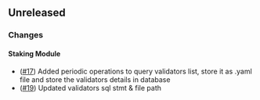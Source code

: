## Unreleased

### Changes
#### Staking Module
- ([\#17](https://github.com/forbole/njuno/pull/17)) Added periodic operations to query validators list, store it as .yaml file and store the validators details in database
- ([\#19](https://github.com/forbole/njuno/pull/19)) Updated validators sql stmt & file path